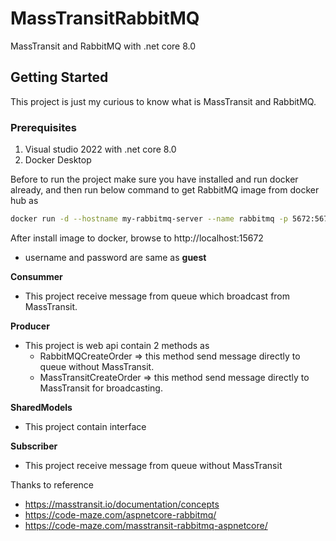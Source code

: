 # MassTransitRabbitMQ
MassTransit and RabbitMQ with .net core 8.0

## Getting Started
This project is just my curious to know what is MassTransit and RabbitMQ. 
### Prerequisites
1. Visual studio 2022 with .net core 8.0
2. Docker Desktop

Before to run the project make sure you have installed and run docker already, and then run below command to get RabbitMQ image from docker hub as
   ```sh
   docker run -d --hostname my-rabbitmq-server --name rabbitmq -p 5672:5672 -p 15672:15672 rabbitmq:3-management
   ```
After install image to docker, browse to http://localhost:15672
- username and password are same as <b>guest</b>
  
<b>Consummer</b>
-	This project receive message from queue which broadcast from MassTransit.
  
<b>Producer</b>
-	This project is web api contain 2 methods as
    -	RabbitMQCreateOrder => this method send message directly to queue without MassTransit.
    -	MassTransitCreateOrder => this method send message directly to MassTransit for broadcasting.

<b>SharedModels</b>
- This project contain interface
  
<b>Subscriber</b>
- This project receive message from queue without MassTransit


Thanks to
reference
- https://masstransit.io/documentation/concepts
- https://code-maze.com/aspnetcore-rabbitmq/
- https://code-maze.com/masstransit-rabbitmq-aspnetcore/


